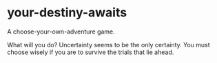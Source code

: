 # your-destiny-awaits
A choose-your-own-adventure game.

What will you do? Uncertainty seems to be the only certainty. You must choose wisely if you are to survive the trials that lie ahead. 
